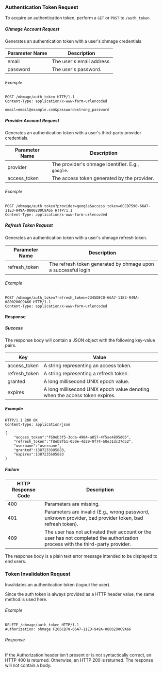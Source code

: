 ### Authentication Token Request

To acquire an authentication token, perform a `GET` or `POST` to `/auth_token`.

##### Ohmage Account Request 

Generates an authentication token with a user's ohmage credentials.

| Parameter Name | Description |
| --- | --- |
| email | The user's email address. |
| password | The user's password. | 

###### Example 

    POST /ohmage/auth_token HTTP/1.1
    Content-Type: application/x-www-form-urlencoded
 
    email=email@example.com&password=strong_password

##### Provider Account Request

Generates an authentication token with a user's third-party provider credentials.

| Parameter Name | Description |
| --- | --- |
| provider | The provider's ohmage identifier. E.g., `google`. |
| access_token | The access token generated by the provider. | 

###### Example 

    POST /ohmage/auth_token?provider=google&access_token=0CCD7590-66A7-11E3-949A-0800200C9A66 HTTP/1.1
    Content-Type: application/x-www-form-urlencoded
 

##### Refresh Token Request

Generates an authentication token with a user's ohmage refresh token.

| Parameter Name | Description |
| --- | --- |
| refresh_token | The refresh token generated by ohmage upon a successful login |

###### Example 

    POST /ohmage/auth_token?refresh_token=2345DEC0-66A7-11E3-949A-0800200C9A66 HTTP/1.1
    Content-Type: application/x-www-form-urlencoded

#### Response

##### Success

The response body will contain a JSON object with the following key-value pairs.

| Key | Value |
| --- | --- |
| access_token | A string representing an access token. |
| refresh_token | A string representing a refresh token. |
| granted | A long millisecond UNIX epoch value. |
| expires | A long millisecond UNIX epoch value denoting when the access token expires. |

##### Example

    HTTP/1.1 200 OK
    Content-Type: application/json

    {
        "access_token":"f60eb3f5-3cda-4984-a857-4f5ae4805d05",
        "refresh_token":"f8eb8fb1-050e-4d29-9f74-60e31dc37d52",
        "username":"username",
        "granted":1387233885883,
        "expires":1387235685883
    }

##### Failure

| HTTP Response Code | Description |
| --- | --- |
| 400 | Parameters are missing. |
| 401 | Parameters are invalid (E.g., wrong password, unknown provider, bad provider token, bad refresh token). |
| 409 | The user has not activated their account or the user has not completed the authorization process with the third-party provider. |

The response body is a plain text error message intended to be displayed to end users.

### Token Invalidation Request

Invalidates an authentication token (logout the user).

Since the auth token is always provided as a HTTP header value, the same method is used here.

###### Example

    DELETE /ohmage/auth_token HTTP/1.1
    Authorization: ohmage F206CB70-66A7-11E3-949A-0800200C9A66

###### Response

If the Authorization header isn't present or is not syntactically correct, an HTTP 400 is returned. Otherwise, an HTTP 200 is returned. The response will not contain a body.


